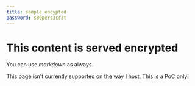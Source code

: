 ```yaml
---
title: sample encypted
password: s00pers3cr3t
---
```


# This content is served encrypted

You can use *markdown* as always.

This page isn't currently supported on the way I host. This is a PoC only!